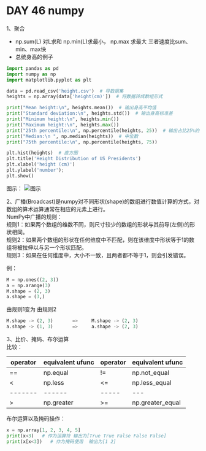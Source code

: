 # DAY 46 numpy
1、聚合   
* np.sum(L) 对L求和 np.min(L)求最小， np.max 求最大 三者速度比sum、min、max快   
* 总统身高的例子  
```python
import pandas as pd
import numpy as np
import matplotlib.pyplot as plt

data = pd.read_csv('height.csv')  # 导数据集
heights = np.array(data['height(cm)'])  # 将数据转成数组形式

print("Mean height:\n", heights.mean())  # 输出身高平均值
print("Standard deviation:\n", heights.std())  # 输出身高标准差
print("Minimum height:\n", heights.min())    
print("Maximum height:\n", heights.max())   
print("25th percentile:\n", np.percentile(heights, 25))  # 输出占比25%的数值
print("Median:\n ", np.median(heights))  # 中位数
print("75th percentile:\n", np.percentile(heights, 75))

plt.hist(heights)  # 直方图
plt.title('Height Distribution of US Presidents')
plt.xlabel('height (cm)')
plt.ylabel('number');
plt.show()
```
图示：
![图示]()

2、广播(Broadcast)是numpy对不同形状(shape)的数组进行数值计算的方式，对数组的算术运算通常在相应的元素上进行。  
NumPy中广播的规则：  
规则1：如果两个数组的维数不同，则尺寸较少的数组的形状与其前导(左侧)的形状相同。   
规则2：如果两个数组的形状在任何维度中不匹配，则在该维度中形状等于1的数组将被拉伸以与另一个形状匹配。   
规则3：如果在任何维度中，大小不一致，且两者都不等于1，则会引发错误。   

例：
```python
M = np.ones((2, 3))
a = np.arange(3)
M.shape = (2, 3)  
a.shape = (3,)  
```
由规则1变为                     由规则2    
```python
M.shape -> (2, 3)       =>     M.shape -> (2, 3)  
a.shape -> (1, 3)       =>     a.shape -> (2, 3)   
```  
3、比价、掩码、布尔运算   
比较：  

operator  | equivalent ufunc  | operator | equivalent ufunc 
-------  | ------  | ----- | --- 
==  | np.equal | !=  | np.not_equal 
<  | np.less | <= | np.less_equal
-------  | ------  | ----- | --- 
>   | np.greater | >= | np.greater_equal  

布尔运算以及掩码操作：   
```python
x = np.array[1, 2, 3, 4, 5] 
print(x<3)   # 作为运算符 输出为[True True False False False]
print(x[x<3])   # 作为掩码使用  输出为[1 2]
```
